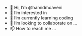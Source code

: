 - 👋 Hi, I’m @hamidmoaveni
- 👀 I’m interested in 
- 🌱 I’m currently learning coding
- 💞️ I’m looking to collaborate on ...
- 📫 How to reach me ...

<!---
hamidmoaveni/hamidmoaveni is a ✨ special ✨ repository because its `README.md` (this file) appears on your GitHub profile.
You can click the Preview link to take a look at your changes.
--->
